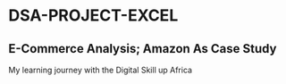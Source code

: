 # DSA-PROJECT-EXCEL
## E-Commerce Analysis; Amazon As Case Study
My learning journey with the Digital Skill up Africa

